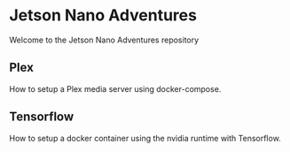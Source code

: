# Jetson Nano Adventures
Welcome to the Jetson Nano Adventures repository

## Plex
How to setup a Plex media server using docker-compose.

## Tensorflow
How to setup a docker container using the nvidia runtime with Tensorflow.
